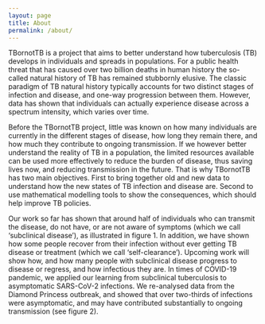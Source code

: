 ```yaml
---
layout: page
title: About
permalink: /about/
---
```


TBornotTB is a project that aims to better understand how tuberculosis (TB) develops in individuals and spreads in populations. For a public health threat that has caused over two billion deaths in human history the so-called natural history of TB has remained stubbornly elusive. The classic paradigm of TB natural history typically accounts for two distinct stages of infection and disease, and one-way progression between them. However, data has shown that individuals can actually experience disease across a spectrum intensity, which varies over time. 

Before the TBornotTB project, little was known on how many individuals are currently in the different stages of disease, how long they remain there, and how much they contribute to ongoing transmission. If we however better understand the reality of TB in a population, the limited resources available can be used more effectively to reduce the burden of disease, thus saving lives now, and reducing transmission in the future. 
That is why TBornotTB has two main objectives. First to bring together old and new data to understand how the new states of TB infection and disease are. Second to use mathematical modelling tools to show the consequences, which should help improve TB policies. 

Our work so far has shown that around half of individuals who can transmit the disease, do not have, or are not aware of symptoms (which we call ‘subclinical disease’), as illustrated in figure 1. In addition, we have shown how some people recover from their infection without ever getting TB disease or treatment (which we call ‘self-clearance’). Upcoming work will show how, and how many people with subclinical disease progress to disease or regress, and how infectious they are. In times of COVID-19 pandemic, we applied our learning from subclinical tuberculosis to asymptomatic SARS-CoV-2 infections. We re-analysed data from the Diamond Princess outbreak, and showed that over two-thirds of infections were asymptomatic, and may have contributed substantially to ongoing transmission (see figure 2). 

